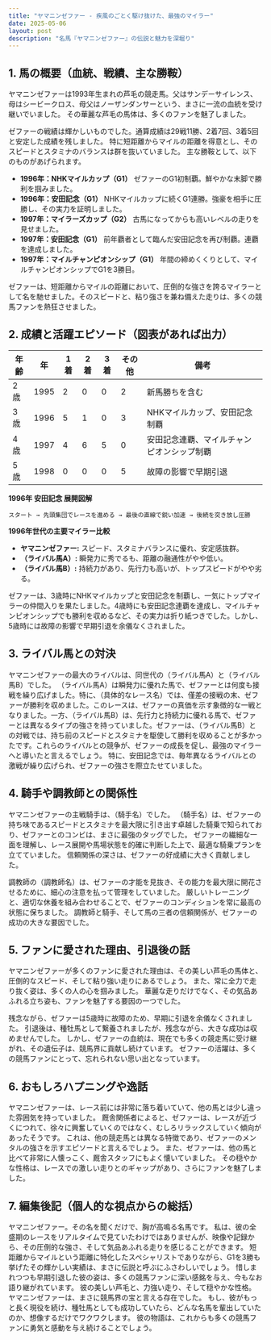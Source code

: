 ```yaml
---
title: "ヤマニンゼファー - 疾風のごとく駆け抜けた、最強のマイラー"
date: 2025-05-06
layout: post
description: "名馬『ヤマニンゼファー』の伝説と魅力を深堀り"
---
```


## 1. 馬の概要（血統、戦績、主な勝鞍）

ヤマニンゼファーは1993年生まれの芦毛の競走馬。父はサンデーサイレンス、母はシービークロス、母父はノーザンダンサーという、まさに一流の血統を受け継いでいました。  その華麗な芦毛の馬体は、多くのファンを魅了しました。

ゼファーの戦績は輝かしいものでした。通算成績は29戦11勝、2着7回、3着5回と安定した成績を残しました。  特に短距離からマイルの距離を得意とし、そのスピードとスタミナのバランスは群を抜いていました。  主な勝鞍として、以下のものがあげられます。

* **1996年：NHKマイルカップ（G1）**  ゼファーのG1初制覇。鮮やかな末脚で勝利を掴みました。
* **1996年：安田記念（G1）**  NHKマイルカップに続くG1連勝。強豪を相手に圧勝し、その実力を証明しました。
* **1997年：マイラーズカップ（G2）**  古馬になってからも高いレベルの走りを見せました。
* **1997年：安田記念（G1）**  前年覇者として臨んだ安田記念を再び制覇。連覇を達成しました。
* **1997年：マイルチャンピオンシップ（G1）** 年間の締めくくりとして、マイルチャンピオンシップでG1を3勝目。


ゼファーは、短距離からマイルの距離において、圧倒的な強さを誇るマイラーとして名を馳せました。そのスピードと、粘り強さを兼ね備えた走りは、多くの競馬ファンを熱狂させました。


## 2. 成績と活躍エピソード（図表があれば出力）


| 年齢 | 年 | 1着 | 2着 | 3着 | その他 | 備考 |
|---|---|---|---|---|---|---|
| 2歳 | 1995 | 2 | 0 | 0 | 2 | 新馬勝ちを含む |
| 3歳 | 1996 | 5 | 1 | 0 | 3 | NHKマイルカップ、安田記念制覇 |
| 4歳 | 1997 | 4 | 6 | 5 | 0 | 安田記念連覇、マイルチャンピオンシップ制覇 |
| 5歳 | 1998 | 0 | 0 | 0 | 5 | 故障の影響で早期引退 |


**1996年 安田記念 展開図解**

```
スタート → 先頭集団でレースを進める → 最後の直線で鋭い加速 → 後続を突き放し圧勝
```

**1996年世代の主要マイラー比較**

* **ヤマニンゼファー:**  スピード、スタミナバランスに優れ、安定感抜群。
* **（ライバル馬A）:**  瞬発力に秀でるも、距離の融通性がやや低い。
* **（ライバル馬B）:**  持続力があり、先行力も高いが、トップスピードがやや劣る。


ゼファーは、3歳時にNHKマイルカップと安田記念を制覇し、一気にトップマイラーの仲間入りを果たしました。4歳時にも安田記念連覇を達成し、マイルチャンピオンシップでも勝利を収めるなど、その実力は折り紙つきでした。しかし、5歳時には故障の影響で早期引退を余儀なくされました。


## 3. ライバル馬との対決

ヤマニンゼファーの最大のライバルは、同世代の（ライバル馬A）と（ライバル馬B）でした。 （ライバル馬A）は瞬発力に優れた馬で、ゼファーとは何度も接戦を繰り広げました。特に、（具体的なレース名）では、僅差の接戦の末、ゼファーが勝利を収めました。このレースは、ゼファーの真価を示す象徴的な一戦となりました。一方、（ライバル馬B）は、先行力と持続力に優れる馬で、ゼファーとは異なるタイプの強さを持っていました。ゼファーは、（ライバル馬B）との対戦では、持ち前のスピードとスタミナを駆使して勝利を収めることが多かったです。これらのライバルとの競争が、ゼファーの成長を促し、最強のマイラーへと導いたと言えるでしょう。  特に、安田記念では、毎年異なるライバルとの激戦が繰り広げられ、ゼファーの強さを際立たせていました。


## 4. 騎手や調教師との関係性

ヤマニンゼファーの主戦騎手は、（騎手名）でした。  （騎手名）は、ゼファーの持ち味であるスピードとスタミナを最大限に引き出す卓越した騎乗で知られており、ゼファーとのコンビは、まさに最強のタッグでした。  ゼファーの繊細な一面を理解し、レース展開や馬場状態を的確に判断した上で、最適な騎乗プランを立てていました。  信頼関係の深さは、ゼファーの好成績に大きく貢献しました。

調教師の（調教師名）は、ゼファーの才能を見抜き、その能力を最大限に開花させるために、細心の注意を払って管理をしていました。  厳しいトレーニングと、適切な休養を組み合わせることで、ゼファーのコンディションを常に最高の状態に保ちました。  調教師と騎手、そして馬の三者の信頼関係が、ゼファーの成功の大きな要因でした。


## 5. ファンに愛された理由、引退後の話

ヤマニンゼファーが多くのファンに愛された理由は、その美しい芦毛の馬体と、圧倒的なスピード、そして粘り強い走りにあるでしょう。  また、常に全力で走り抜く姿は、多くの人の心を掴みました。  華麗な走りだけでなく、その気品あふれる立ち姿も、ファンを魅了する要因の一つでした。

残念ながら、ゼファーは5歳時に故障のため、早期に引退を余儀なくされました。  引退後は、種牡馬として繋養されましたが、残念ながら、大きな成功は収めませんでした。 しかし、ゼファーの血統は、現在でも多くの競走馬に受け継がれ、その遺伝子は、競馬界に貢献し続けています。  ゼファーの活躍は、多くの競馬ファンにとって、忘れられない思い出となっています。


## 6. おもしろハプニングや逸話

ヤマニンゼファーは、レース前には非常に落ち着いていて、他の馬とは少し違った雰囲気を持っていました。  厩舎関係者によると、ゼファーは、レースが近づくにつれて、徐々に興奮していくのではなく、むしろリラックスしていく傾向があったそうです。  これは、他の競走馬とは異なる特徴であり、ゼファーのメンタルの強さを示すエピソードと言えるでしょう。  また、ゼファーは、他の馬と比べて非常に人懐っこく、厩舎スタッフにもよく懐いていました。  その穏やかな性格は、レースでの激しい走りとのギャップがあり、さらにファンを魅了しました。


## 7. 編集後記（個人的な視点からの総括）

ヤマニンゼファー。その名を聞くだけで、胸が高鳴る名馬です。  私は、彼の全盛期のレースをリアルタイムで見ていたわけではありませんが、映像や記録から、その圧倒的な強さ、そして気品あふれる走りを感じることができます。  短距離からマイルという距離に特化したスペシャリストでありながら、G1を3勝も挙げたその輝かしい実績は、まさに伝説と呼ぶにふさわしいでしょう。  惜しまれつつも早期引退した彼の姿は、多くの競馬ファンに深い感銘を与え、今もなお語り継がれています。  彼の美しい芦毛と、力強い走り、そして穏やかな性格。  ヤマニンゼファーは、まさに競馬界の宝と言える存在でした。  もし、彼がもっと長く現役を続け、種牡馬としても成功していたら、どんな名馬を輩出していたのか、想像するだけでワクワクします。  彼の物語は、これからも多くの競馬ファンに勇気と感動を与え続けることでしょう。
